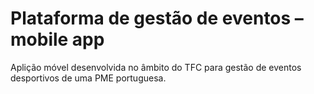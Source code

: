 # Plataforma de gestão de eventos – mobile app

Aplição móvel desenvolvida no âmbito do TFC para gestão de eventos desportivos de uma PME portuguesa.
